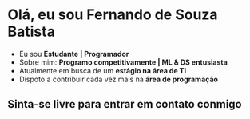 <h1>Olá, eu sou Fernando de Souza Batista</h1>
<ul>
  <li>Eu sou <b>Estudante | Programador</b> </li>
  <li>Sobre mim: <b>Programo competitivamente | ML & DS entusiasta</b> </li>
  <li>Atualmente em busca de um <b>estágio na área de TI</b></li>
  <li>Dispoto a contribuir cada vez mais na <b>área de programação</b></li>
</ul>

<h2>Sinta-se livre para entrar em contato conmigo</h2>

<div>
   <a href="https://www.linkedin.com/in/fernando-batista-208048207/" target="_blank"> </a>
   <a href="https://www.instagram.com/realfdsb/" target="_blank"> </a>
</div>
